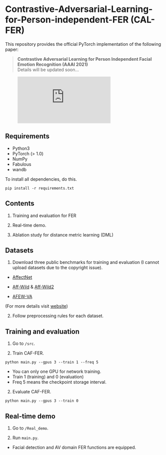 # Contrastive-Adversarial-Learning-for-Person-independent-FER (CAL-FER)
This repository provides the official PyTorch implementation of the following paper:

> **Contrastive Adversarial Learning for Person Independent Facial Emotion Recognition (AAAI 2021)**<br>
> Details will be updated soon...


<figure class="video_container">
  <iframe src="https://1drv.ms/v/s!AsMhRBCpiZ4ShZ0SMvnW3C4u_KtKgQ?e=5zkTVi" frameborder="0" allowfullscreen="true"> </iframe>
</figure>

## Requirements

- Python3
- PyTorch (> 1.0)
- NumPy
- Fabulous
- wandb

To install all dependencies, do this.

```
pip install -r requirements.txt
```


## Contents

1. Training and evaluation for FER

2. Real-time demo.

3. Ablation study for distance metric learning (DML)



## Datasets

1. Download three public benchmarks for training and evaluation (I cannot upload datasets due to the copyright issue).

  - [AffectNet](http://mohammadmahoor.com/affectnet/)
 
  - [Aff-Wild](https://ibug.doc.ic.ac.uk/resources/first-affect-wild-challenge/) & [Aff-Wild2](https://ibug.doc.ic.ac.uk/resources/aff-wild2/)
 
  - [AFEW-VA](https://ibug.doc.ic.ac.uk/resources/afew-va-database/)
 
 (For more details visit [website](https://ibug.doc.ic.ac.uk/))

2. Follow preprocessing rules for each dataset.


## Training and evaluation

1. Go to `/src`.

2. Train CAF-FER.

```
python main.py --gpus 3 --train 1 --freq 5
```
  - You can only one GPU for network training.
  - Train 1 (training) and 0 (evaluation)
  - Freq 5 means the checkpoint storage interval.
  
2. Evaluate CAF-FER.

```
python main.py --gpus 3 --train 0
```


## Real-time demo

1. Go to `/Real_demo`.

2. Run `main.py`.

  - Facial detection and AV domain FER functions are equipped.





